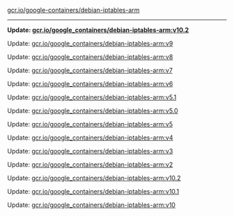 [gcr.io/google-containers/debian-iptables-arm](https://hub.docker.com/r/cruse/debian-iptables-arm/tags/) 

----
**Update: [gcr.io/google_containers/debian-iptables-arm:v10.2](https://hub.docker.com/r/cruse/debian-iptables-arm/tags/)**

Update: [gcr.io/google_containers/debian-iptables-arm:v9](https://hub.docker.com/r/cruse/debian-iptables-arm/tags/)

Update: [gcr.io/google_containers/debian-iptables-arm:v8](https://hub.docker.com/r/cruse/debian-iptables-arm/tags/)

Update: [gcr.io/google_containers/debian-iptables-arm:v7](https://hub.docker.com/r/cruse/debian-iptables-arm/tags/)

Update: [gcr.io/google_containers/debian-iptables-arm:v6](https://hub.docker.com/r/cruse/debian-iptables-arm/tags/)

Update: [gcr.io/google_containers/debian-iptables-arm:v5.1](https://hub.docker.com/r/cruse/debian-iptables-arm/tags/)

Update: [gcr.io/google_containers/debian-iptables-arm:v5.0](https://hub.docker.com/r/cruse/debian-iptables-arm/tags/)

Update: [gcr.io/google_containers/debian-iptables-arm:v5](https://hub.docker.com/r/cruse/debian-iptables-arm/tags/)

Update: [gcr.io/google_containers/debian-iptables-arm:v4](https://hub.docker.com/r/cruse/debian-iptables-arm/tags/)

Update: [gcr.io/google_containers/debian-iptables-arm:v3](https://hub.docker.com/r/cruse/debian-iptables-arm/tags/)

Update: [gcr.io/google_containers/debian-iptables-arm:v2](https://hub.docker.com/r/cruse/debian-iptables-arm/tags/)

Update: [gcr.io/google_containers/debian-iptables-arm:v10.2](https://hub.docker.com/r/cruse/debian-iptables-arm/tags/)

Update: [gcr.io/google_containers/debian-iptables-arm:v10.1](https://hub.docker.com/r/cruse/debian-iptables-arm/tags/)

Update: [gcr.io/google_containers/debian-iptables-arm:v10](https://hub.docker.com/r/cruse/debian-iptables-arm/tags/)

